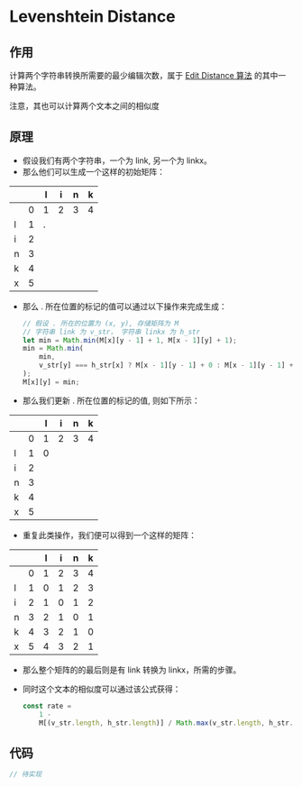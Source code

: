 # Levenshtein Distance

## 作用

计算两个字符串转换所需要的最少编辑次数，属于 [Edit Distance 算法](https://en.wikipedia.org/wiki/Edit_distance) 的其中一种算法。

注意，其也可以计算两个文本之间的相似度

## 原理

-   假设我们有两个字符串，一个为 link, 另一个为 linkx。
-   那么他们可以生成一个这样的初始矩阵：

|     |     | l   | i   | n   | k   |
| :-- | --- | --- | --- | --- | --- |
|     | 0   | 1   | 2   | 3   | 4   |
| l   | 1   | .   |     |     |     |
| i   | 2   |     |     |     |     |
| n   | 3   |     |     |     |     |
| k   | 4   |     |     |     |     |
| x   | 5   |     |     |     |     |

-   那么 . 所在位置的标记的值可以通过以下操作来完成生成：

    ```js
    // 假设 . 所在的位置为 (x, y), 存储矩阵为 M
    // 字符串 link 为 v_str， 字符串 linkx 为 h_str
    let min = Math.min(M[x][y - 1] + 1, M[x - 1][y] + 1);
    min = Math.min(
        min,
        v_str[y] === h_str[x] ? M[x - 1][y - 1] + 0 : M[x - 1][y - 1] + 1,
    );
    M[x][y] = min;
    ```

-   那么我们更新 . 所在位置的标记的值, 则如下所示：

|     |     | l   | i   | n   | k   |
| :-- | --- | --- | --- | --- | --- |
|     | 0   | 1   | 2   | 3   | 4   |
| l   | 1   | 0   |     |     |     |
| i   | 2   |     |     |     |     |
| n   | 3   |     |     |     |     |
| k   | 4   |     |     |     |     |
| x   | 5   |     |     |     |     |

-   重复此类操作，我们便可以得到一个这样的矩阵：

|     |     | l   | i   | n   | k   |
| :-- | --- | --- | --- | --- | --- |
|     | 0   | 1   | 2   | 3   | 4   |
| l   | 1   | 0   | 1   | 2   | 3   |
| i   | 2   | 1   | 0   | 1   | 2   |
| n   | 3   | 2   | 1   | 0   | 1   |
| k   | 4   | 3   | 2   | 1   | 0   |
| x   | 5   | 4   | 3   | 2   | 1   |

-   那么整个矩阵的的最后则是有 link 转换为 linkx，所需的步骤。
-   同时这个文本的相似度可以通过该公式获得：

    ```js
    const rate =
        1 -
        M[(v_str.length, h_str.length)] / Math.max(v_str.length, h_str.length);
    ```

## 代码

```js
// 待实现
```

